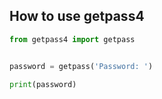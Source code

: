 ## How to use getpass4

```python
from getpass4 import getpass


password = getpass('Password: ')

print(password)
```
